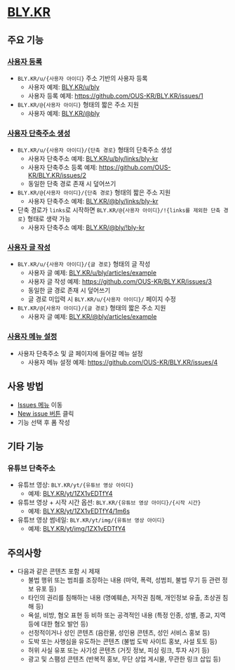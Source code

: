 # [BLY.KR](https://bly.kr)

## 주요 기능

### [사용자 등록](https://github.com/OUS-KR/BLY.KR/issues/new?template=01-user-register-by-issue.yml)

- `BLY.KR/u/{사용자 아이디}` 주소 기반의 사용자 등록
  - 사용자 예제: [BLY.KR/u/bly](https://bly.kr/u/bly)
  - 사용자 등록 예제: https://github.com/OUS-KR/BLY.KR/issues/1
- `BLY.KR/@{사용자 아이디}` 형태의 짧은 주소 지원
  - 사용자 예제: [BLY.KR/@bly](https://bly.kr/@bly)

### [사용자 단축주소 생성](https://github.com/OUS-KR/BLY.KR/issues/new?template=02-user-short-url-register-by-issue.yml)

- `BLY.KR/u/{사용자 아이디}/{단축 경로}` 형태의 단축주소 생성
  - 사용자 단축주소 예제: [BLY.KR/u/bly/links/bly-kr](https://bly.kr/u/bly/links/bly-kr)
  - 사용자 단축주소 등록 예제: https://github.com/OUS-KR/BLY.KR/issues/2
  - 동일한 단축 경로 존재 시 덮어쓰기
- `BLY.KR/@{사용자 아이디}/{단축 경로}` 형태의 짧은 주소 지원
  - 사용자 단축주소 예제: [BLY.KR/@bly/links/bly-kr](https://bly.kr/@bly/links/bly-kr)
- 단축 경로가 `links`로 시작하면 `BLY.KR/@{사용자 아이디}/!{links를 제외한 단축 경로}` 형태로 생략 가능
  - 사용자 단축주소 예제: [BLY.KR/@bly/!bly-kr](https://bly.kr/@bly/!bly-kr)

### [사용자 글 작성](https://github.com/OUS-KR/BLY.KR/issues/new?template=03-user-article-writing-by-issue.yml)

- `BLY.KR/u/{사용자 아이디}/{글 경로}` 형태의 글 작성
  - 사용자 글 예제: [BLY.KR/u/bly/articles/example](https://bly.kr/u/bly/articles/example)
  - 사용자 글 작성 예제: https://github.com/OUS-KR/BLY.KR/issues/3
  - 동일한 글 경로 존재 시 덮어쓰기
  - 글 경로 미입력 시 `BLY.KR/u/{사용자 아이디}/` 페이지 수정
- `BLY.KR/@{사용자 아이디}/{글 경로}` 형태의 짧은 주소 지원
  - 사용자 글 예제: [BLY.KR/@bly/articles/example](https://bly.kr/@bly/articles/example)
 
### [사용자 메뉴 설정](https://github.com/OUS-KR/BLY.KR/issues/new?template=04-user-menu-setting-by-issue.yml)

- 사용자 단축주소 및 글 페이지에 들어갈 메뉴 설정
  - 사용자 메뉴 설정 예제: https://github.com/OUS-KR/BLY.KR/issues/4

## 사용 방법

- [Issues 메뉴](https://github.com/OUS-KR/BLY.KR/issues) 이동
- [New issue 버튼](https://github.com/OUS-KR/BLY.KR/issues/new/choose) 클릭
- 기능 선택 후 폼 작성

## 기타 기능

### 유튜브 단축주소

- 유튜브 영상: `BLY.KR/yt/{유튜브 영상 아이디}`
  - 예제: [BLY.KR/yt/1ZX1vEDTfY4](https://bly.kr/yt/1ZX1vEDTfY4)
- 유튜브 영상 + 시작 시간 옵션: `BLY.KR/{유튜브 영상 아이디}/{시작 시간}`
  - 예제: [BLY.KR/yt/1ZX1vEDTfY4/1m6s](https://bly.kr/yt/1ZX1vEDTfY4/1m6s)
- 유튜브 영상 썸네일: `BLY.KR/yt/img/{유튜브 영상 아이디}`
  - 예제: [BLY.KR/yt/img/1ZX1vEDTfY4](https://bly.kr/yt/img/1ZX1vEDTfY4)

## 주의사항

- 다음과 같은 콘텐츠 포함 시 제재
  - 불법 행위 또는 범죄를 조장하는 내용 (마약, 폭력, 성범죄, 불법 무기 등 관련 정보 유포 등)
  - 타인의 권리를 침해하는 내용 (명예훼손, 저작권 침해, 개인정보 유출, 초상권 침해 등)
  - 욕설, 비방, 혐오 표현 등 비하 또는 공격적인 내용 (특정 인종, 성별, 종교, 지역 등에 대한 혐오 발언 등)
  - 선정적이거나 성인 콘텐츠 (음란물, 성인용 콘텐츠, 성인 서비스 홍보 등)
  - 도박 또는 사행심을 유도하는 콘텐츠 (불법 도박 사이트 홍보, 사설 토토 등)
  - 허위 사실 유포 또는 사기성 콘텐츠 (거짓 정보, 피싱 링크, 투자 사기 등)
  - 광고 및 스팸성 콘텐츠 (반복적 홍보, 무단 상업 게시물, 무관한 링크 삽입 등)